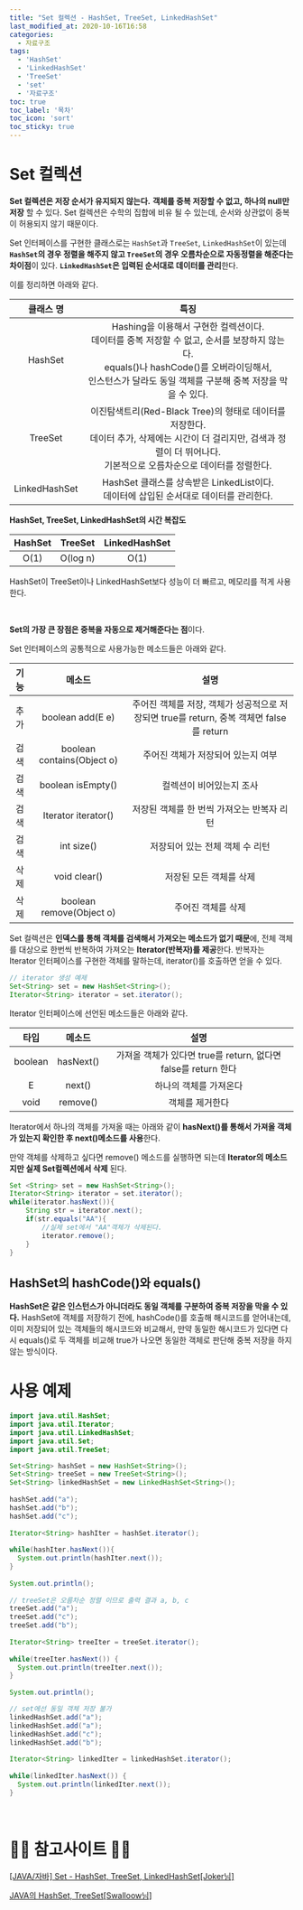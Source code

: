 ```yaml
---
title: "Set 컬렉션 - HashSet, TreeSet, LinkedHashSet"
last_modified_at: 2020-10-16T16:58
categories: 
  - 자료구조
tags: 
  - 'HashSet' 
  - 'LinkedHashSet' 
  - 'TreeSet' 
  - 'set' 
  - '자료구조'
toc: true
toc_label: '목차'
toc_icon: 'sort'
toc_sticky: true
---
```

# Set 컬렉션

**Set 컬렉션은 저장 순서가 유지되지 않는다.**
**객체를 중복 저장할 수 없고, 하나의 null만 저장** 할 수 있다. 
Set 컬렉션은 수학의 집합에 비유 될 수 있는데, 순서와 상관없이 중복이 허용되지 않기 때문이다.


Set 인터페이스를 구현한 클래스로는 `HashSet`과 `TreeSet`, `LinkedHashSet`이 있는데 **`HashSet`의 경우 정렬을 해주지 않고 `TreeSet`의 경우 오름차순으로 자동정렬을 해준다는 차이점**이 있다. **`LinkedHashSet`은 입력된 순서대로 데이터를 관리**한다.

이를 정리하면 아래와 같다.

|클래스 명|특징|
|:---:|:---:|
|HashSet|Hashing을 이용해서 구현한 컬렉션이다.<br>데이터를 중복 저장할 수 없고, 순서를 보장하지 않는다.<br>equals()나 hashCode()를 오버라이딩해서,<br> 인스턴스가 달라도 동일 객체를 구분해 중복 저장을 막을 수 있다.|
|TreeSet|이진탐색트리(Red-Black Tree)의 형태로 데이터를 저장한다. <br>데이터 추가, 삭제에는 시간이 더 걸리지만, 검색과 정렬이 더 뛰어나다.<br>기본적으로 오름차순으로 데이터를 정렬한다.|
|LinkedHashSet|HashSet 클래스를 상속받은 LinkedList이다.<br>데이터에 삽입된 순서대로 데이터를 관리한다.|

**HashSet, TreeSet, LinkedHashSet의 시간 복잡도**

|HashSet|TreeSet|LinkedHashSet|
|:---:|:---:|:---:|
|O(1)|O(log n)|O(1)|

HashSet이 TreeSet이나 LinkedHashSet보다 성능이 더 빠르고, 메모리를 적게 사용한다.




<br>



**Set의 가장 큰 장점은 중복을 자동으로 제거해준다는 점**이다. 

Set 인터페이스의 공통적으로 사용가능한 메소드들은 아래와 같다.

|기능|메소드|설명|
|:--:|:--:|:--:|
|추가|boolean add(E e)|주어진 객체를 저장, 객체가 성공적으로 저장되면 true를 return, 중복 객체면 false를 return
|검색|boolean contains(Object o)|주어진 객체가 저장되어 있는지 여부|
|검색|boolean isEmpty()|컬렉션이 비어있는지 조사|
|검색|Iterator<E> iterator()|저장된 객체를 한 번씩 가져오는 반복자 리턴|
|검색|int size()|저장되어 있는 전체 객체 수 리턴|
|삭제|void clear()|저장된 모든 객체를 삭제|
|삭제|boolean remove(Object o)|주어진 객체를 삭제|
  
  
  Set 컬렉션은 **인덱스를 통해 객체를 검색해서 가져오는 메소드가 없기 때문**에, 전체 객체를 대상으로 한번씩 반복하여 가져오는 **Iterator(반복자)를 제공**한다.
  반복자는 Iterator 인터페이스를 구현한 객체를 말하는데, iterator()를 호출하면 얻을 수 있다.
  
  ```java
  // iterator 생성 예제
  Set<String> set = new HashSet<String>();
  Iterator<String> iterator = set.iterator();
  ```
Iterator 인터페이스에 선언된 메소드들은 아래와 같다.
  
  |타입|메소드|설명|
|:--:|:--:|:--:|
  |boolean|hasNext()|가져올 객체가 있다면 true를 return, 없다면 false를 return 한다|
  |E|next()|하나의 객체를 가져온다|
  |void|remove()|객체를 제거한다|
  
  
  Iterator에서 하나의 객체를 가져올 때는 아래와 같이 **hasNext()를 통해서 가져올 객체가 있는지 확인한 후 next()메소드를 사용**한다.
  
  만약 객체를 삭제하고 싶다면 remove() 메소드를 실행하면 되는데 **Iterator의 메소드지만 실제 Set컬렉션에서 삭제** 된다.
  
  ```java
  Set <String> set = new HashSet<String>();
  Iterator<String> iterator = set.iterator();
  while(iterator.hasNext()){
      String str = iterator.next();
      if(str.equals("AA"){
          //실제 set에서 "AA"객체가 삭제된다.
          iterator.remove();
      }
  }
  
  ```
  
## HashSet의 hashCode()와 equals()

**HashSet은 같은 인스턴스가 아니더라도 동일 객체를 구분하여 중복 저장을 막을 수 있다.**
HashSet에 객체를 저장하기 전에, hashCode()를 호출해 해시코드를 얻어내는데, 이미 저장되어 있는 객체들의 해시코드와 비교해서, 만약 동일한 해시코드가 있다면 다시 equals()로 두 객체를 비교해 true가 나오면 동일한 객체로 판단해 중복 저장을 하지 않는 방식이다.
  
  
# 사용 예제
  
  
  ```java
import java.util.HashSet;
import java.util.Iterator;
import java.util.LinkedHashSet;
import java.util.Set;
import java.util.TreeSet;
  
Set<String> hashSet = new HashSet<String>();
Set<String> treeSet = new TreeSet<String>();
Set<String> linkedHashSet = new LinkedHashSet<String>();
		
hashSet.add("a");
hashSet.add("b");
hashSet.add("c");
		
Iterator<String> hashIter = hashSet.iterator();
		
while(hashIter.hasNext()){
	System.out.println(hashIter.next());
}
		
System.out.println();
		
// treeSet은 오름차순 정렬 이므로 출력 결과 a, b, c
treeSet.add("a");
treeSet.add("c");
treeSet.add("b");
		
Iterator<String> treeIter = treeSet.iterator();
		
while(treeIter.hasNext()) {
	System.out.println(treeIter.next());
}
		
System.out.println();

// set에선 동일 객체 저장 불가
linkedHashSet.add("a");
linkedHashSet.add("a");
linkedHashSet.add("c");
linkedHashSet.add("b");
		
Iterator<String> linkedIter = linkedHashSet.iterator();
		
while(linkedIter.hasNext()) {
	System.out.println(linkedIter.next());
}
  
  ```
  
  
  
  

<br>

# 🙆‍♂️ 참고사이트 🙇‍♂️


[[JAVA/자바] Set - HashSet, TreeSet, LinkedHashSet[Joker님]](https://m.blog.naver.com/PostView.nhn?blogId=heartflow89&logNo=220994601249&proxyReferer=https:%2F%2Fwww.google.com%2F)

[JAVA의 HashSet, TreeSet[Swalloow님]](https://swalloow.tistory.com/36)

[]()